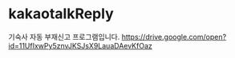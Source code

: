 # kakaotalkReply
기숙사 자동 부재신고 프로그램입니다.
https://drive.google.com/open?id=11UfIxwPy5znvJKSJsX9LauaDAevKfOaz
